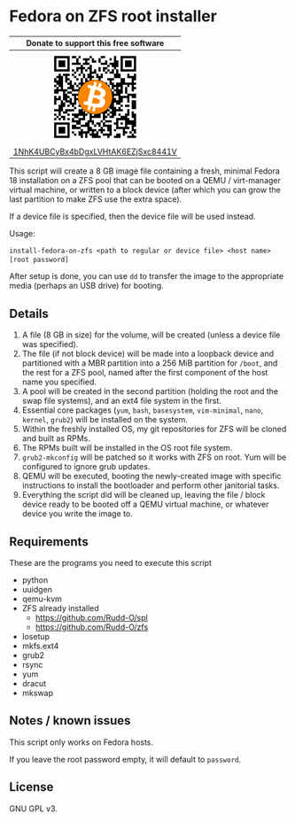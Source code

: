 Fedora on ZFS root installer
============================

| Donate to support this free software |
|:------------------------------------:|
| <img width="164" height="164" title="" alt="" src="doc/bitcoin.png" /> |
| [1NhK4UBCyBx4bDgxLVHtAK6EZjSxc8441V](bitcoin:1NhK4UBCyBx4bDgxLVHtAK6EZjSxc8441V) |

This script will create a 8 GB image file containing a fresh, minimal Fedora 18 installation on a ZFS pool that can be booted on a QEMU / virt-manager virtual machine, or written to a block device (after which you can grow the last partition to make ZFS use the extra space).

If a device file is specified, then the device file will be used instead.

Usage:

    install-fedora-on-zfs <path to regular or device file> <host name> [root password]

After setup is done, you can use `dd` to transfer the image to the appropriate media (perhaps an USB drive) for booting.

Details
-------

1. A file (8 GB in size) for the volume, will be created (unless a device file was specified).
2. The file (if not block device) will be made into a loopback device and partitioned with a MBR partition into a 256 MiB partition for `/boot`, and the rest for a ZFS pool, named after the first component of the host name you specified.
3. A pool will be created in the second partition (holding the root and the swap file systems), and an ext4 file system in the first.
4. Essential core packages (`yum`, `bash`, `basesystem`, `vim-minimal`, `nano`, `kernel`, `grub2`) will be installed on the system.
5. Within the freshly installed OS, my git repositories for ZFS will be cloned and built as RPMs.
6. The RPMs built will be installed in the OS root file system.
7. `grub2-mkconfig` will be patched so it works with ZFS on root.  Yum will be configured to ignore grub updates.
8. QEMU will be executed, booting the newly-created image with specific instructions to install the bootloader and perform other janitorial tasks.
9. Everything the script did will be cleaned up, leaving the file / block device ready to be booted off a QEMU virtual machine, or whatever device you write the image to.

Requirements
------------

These are the programs you need to execute this script

* python
* uuidgen
* qemu-kvm
* ZFS already installed
  * https://github.com/Rudd-O/spl
  * https://github.com/Rudd-O/zfs
* losetup
* mkfs.ext4
* grub2
* rsync
* yum
* dracut
* mkswap

Notes / known issues
--------------------

This script only works on Fedora hosts.

If you leave the root password empty, it will default to `password`.

License
-------

GNU GPL v3.
